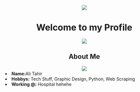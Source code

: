 <body>
<div align='center'>
 <img src='https://i.pinimg.com/originals/b8/32/02/b832028c117cb548614cbea10f0153dc.gif' align='center'>
 <h1 align="center">Welcome to my Profile</h1>
</div>
 <div align='center'>
  
 <img src="https://lanyard.cnrad.dev/api/190842306818080769?idleMessage=Apparently%20in%20Med%20School&animated=true&theme=dark&borderRadius=20&hideBadges=true&hideDiscrim=true&bg=212121">
  </div>


<div>
<h2 align="center"> About Me </h2>
  <div align="center">
<img src="https://i.pinimg.com/originals/73/5d/73/735d73725f77188e554756b5e11a2bf1.gif">
  </div>
<li>
 <b>Name:</b>Ali Tahir</li>

<li>
<b>Hobbys:</b> Tech Stuff, Graphic Design, Python, Web Scraping
</li>
<li>
<b>Working @:</b> Hospital hehehe
</li>
<br><br><br>
</div>
<div>

</body>

